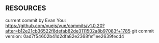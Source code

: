 ## RESOURCES 
current commit by Evan You: https://github.com/vuejs/vue/commits/v1.0.20?after=b12e21cb36522f8defab82de3111502a8b97083f+1785
git commit version: 0ad7f54602b41d2dfa82e2368fef1ee2639fecd4
